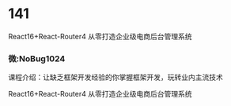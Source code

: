 # 141
React16+React-Router4 从零打造企业级电商后台管理系统
### 微:NoBug1024 


课程介绍：让缺乏框架开发经验的你掌握框架开发，玩转业内主流技术

React16+React-Router4 从零打造企业级电商后台管理系统
